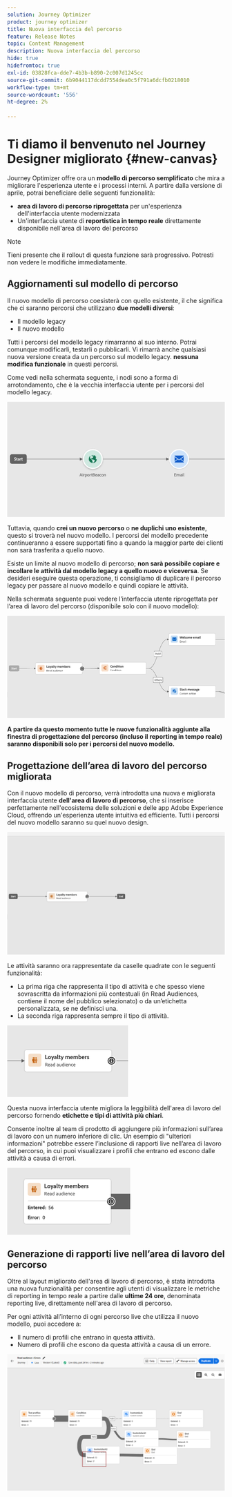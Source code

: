 ```yaml
---
solution: Journey Optimizer
product: journey optimizer
title: Nuova interfaccia del percorso
feature: Release Notes
topic: Content Management
description: Nuova interfaccia del percorso
hide: true
hidefromtoc: true
exl-id: 03828fca-dde7-4b3b-b890-2c007d1245cc
source-git-commit: 6b9044117dcdd7554dea0c5f791a6dcfb0218010
workflow-type: tm+mt
source-wordcount: '556'
ht-degree: 2%

---
```


# Ti diamo il benvenuto nel Journey Designer migliorato {#new-canvas}

Journey Optimizer offre ora un **modello di percorso semplificato** che mira a migliorare l&#39;esperienza utente e i processi interni. A partire dalla versione di aprile, potrai beneficiare delle seguenti funzionalità:

* **area di lavoro di percorso riprogettata** per un&#39;esperienza dell&#39;interfaccia utente modernizzata
* Un&#39;interfaccia utente di **reportistica in tempo reale** direttamente disponibile nell&#39;area di lavoro del percorso

>[!NOTE]
>
>Tieni presente che il rollout di questa funzione sarà progressivo. Potresti non vedere le modifiche immediatamente.

## Aggiornamenti sul modello di percorso

Il nuovo modello di percorso coesisterà con quello esistente, il che significa che ci saranno percorsi che utilizzano **due modelli diversi**:

* Il modello legacy
* Il nuovo modello

Tutti i percorsi del modello legacy rimarranno al suo interno. Potrai comunque modificarli, testarli o pubblicarli. Vi rimarrà anche qualsiasi nuova versione creata da un percorso sul modello legacy. **nessuna modifica funzionale** in questi percorsi.

Come vedi nella schermata seguente, i nodi sono a forma di arrotondamento, che è la vecchia interfaccia utente per i percorsi del modello legacy.

![](assets/new-canvas.png)

Tuttavia, quando **crei un nuovo percorso** o **ne duplichi uno esistente**, questo si troverà nel nuovo modello. I percorsi del modello precedente continueranno a essere supportati fino a quando la maggior parte dei clienti non sarà trasferita a quello nuovo.

Esiste un limite al nuovo modello di percorso; **non sarà possibile copiare e incollare le attività dal modello legacy a quello nuovo e viceversa**. Se desideri eseguire questa operazione, ti consigliamo di duplicare il percorso legacy per passare al nuovo modello e quindi copiare le attività.

Nella schermata seguente puoi vedere l’interfaccia utente riprogettata per l’area di lavoro del percorso (disponibile solo con il nuovo modello):

![](assets/new-canvas2.png)

**A partire da questo momento tutte le nuove funzionalità aggiunte alla finestra di progettazione del percorso (incluso il reporting in tempo reale) saranno disponibili solo per i percorsi del nuovo modello.**

## Progettazione dell’area di lavoro del percorso migliorata

Con il nuovo modello di percorso, verrà introdotta una nuova e migliorata interfaccia utente **dell&#39;area di lavoro di percorso**, che si inserisce perfettamente nell&#39;ecosistema delle soluzioni e delle app Adobe Experience Cloud, offrendo un&#39;esperienza utente intuitiva ed efficiente. Tutti i percorsi del nuovo modello saranno su quel nuovo design.

![](assets/new-canvas3.gif)

Le attività saranno ora rappresentate da caselle quadrate con le seguenti funzionalità:

* La prima riga che rappresenta il tipo di attività e che spesso viene sovrascritta da informazioni più contestuali (in Read Audiences, contiene il nome del pubblico selezionato) o da un’etichetta personalizzata, se ne definisci una.
* La seconda riga rappresenta sempre il tipo di attività.

![](assets/new-canvas4.png)

Questa nuova interfaccia utente migliora la leggibilità dell&#39;area di lavoro del percorso fornendo **etichette e tipi di attività più chiari**.

Consente inoltre al team di prodotto di aggiungere più informazioni sull’area di lavoro con un numero inferiore di clic. Un esempio di &quot;ulteriori informazioni&quot; potrebbe essere l’inclusione di rapporti live nell’area di lavoro del percorso, in cui puoi visualizzare i profili che entrano ed escono dalle attività a causa di errori.

![](assets/new-canvas5.png)

## Generazione di rapporti live nell’area di lavoro del percorso

Oltre al layout migliorato dell&#39;area di lavoro di percorso, è stata introdotta una nuova funzionalità per consentire agli utenti di visualizzare le metriche di reporting in tempo reale a partire dalle **ultime 24 ore**, denominata reporting live, direttamente nell&#39;area di lavoro di percorso.

Per ogni attività all’interno di ogni percorso live che utilizza il nuovo modello, puoi accedere a:


* Il numero di profili che entrano in questa attività.
* Numero di profili che escono da questa attività a causa di un errore.

![](assets/new-canvas6bis.png)

<!--`
With every live journey on the new model, you will be able to see two types of "last 24 hours" reporting information:

* On a **new insert**, you will see:
    * The number of profiles that have been exported for audience-triggered journeys. You will see the number of profiles available in the last export job alongside the time when that export has been made.
    * The number of profiles who exited the journey
    * The percentage of errors
    ![](assets/new-canvas7.png)
* **On each activity**, you will see the number of profiles who entered that activity and the number who exited because of an error:
    ![](assets/new-canvas8.png)
-->
<!--
Please note that you may see differences between the number of exported profiles and the number of profiles flowing through the journey. The exported profiles count only provides information about the last export job being made while the number of profiles entering an activity only contains profiles who did it in the last 24 hours. This can especially be visible on recurring daily journeys as there could be a data overlap between two days.
-->
